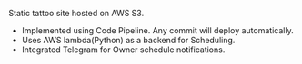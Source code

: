 Static tattoo site hosted on AWS S3.
- Implemented using Code Pipeline. Any commit will deploy automatically.
- Uses AWS lambda(Python) as a backend for Scheduling.
- Integrated Telegram for Owner schedule notifications.

